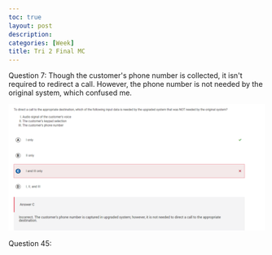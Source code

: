 ```yaml
---
toc: true
layout: post
description:
categories: [Week]
title: Tri 2 Final MC
---
```


Question 7:
Though the customer's phone number is collected, it isn't required to redirect a call. However, the phone number is not needed by the original system, which confused me.

![q7](/images/mcq27.png "")

Question 45:
